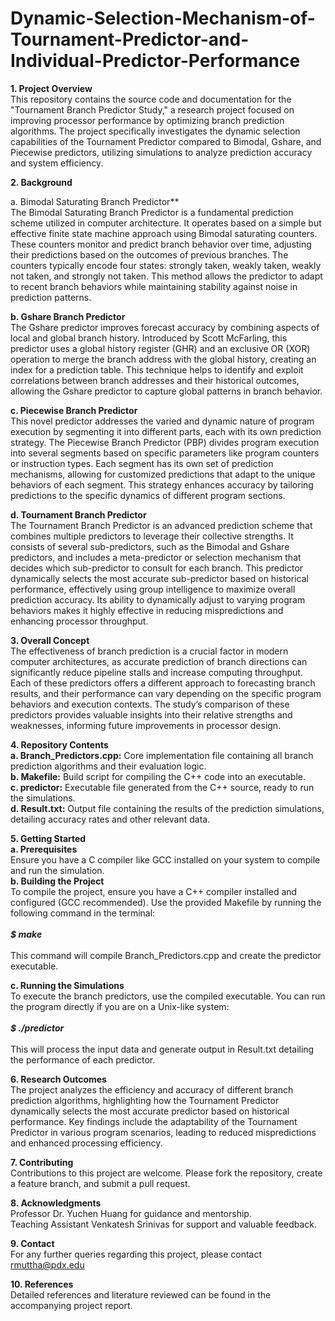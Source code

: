 # Dynamic-Selection-Mechanism-of-Tournament-Predictor-and-Individual-Predictor-Performance
**1. Project Overview**<br>
This repository contains the source code and documentation for the "Tournament Branch Predictor Study," a research project focused on improving processor performance by optimizing branch prediction algorithms. The project specifically investigates the dynamic selection capabilities of the Tournament Predictor compared to Bimodal, Gshare, and Piecewise predictors, utilizing simulations to analyze prediction accuracy and system efficiency.<br>

**2. Background**<br>

  a. Bimodal Saturating Branch Predictor**<br>
The Bimodal Saturating Branch Predictor is a fundamental prediction scheme utilized in computer architecture. It operates based on a simple but effective finite state machine approach using Bimodal saturating counters. These counters monitor and predict branch behavior over time, adjusting their predictions based on the outcomes of previous branches. The counters typically encode four states: strongly taken, weakly taken, weakly not taken, and strongly not taken. This method allows the predictor to adapt to recent branch behaviors while maintaining stability against noise in prediction patterns.<br>

  **b. Gshare Branch Predictor**<br>
The Gshare predictor improves forecast accuracy by combining aspects of local and global branch history. Introduced by Scott McFarling, this predictor uses a global history register (GHR) and an exclusive OR (XOR) operation to merge the branch address with the global history, creating an index for a prediction table. This technique helps to identify and exploit correlations between branch addresses and their historical outcomes, allowing the Gshare predictor to capture global patterns in branch behavior.<br>

  **c. Piecewise Branch Predictor**<br>
This novel predictor addresses the varied and dynamic nature of program execution by segmenting it into different parts, each with its own prediction strategy. The Piecewise Branch Predictor (PBP) divides program execution into several segments based on specific parameters like program counters or instruction types. Each segment has its own set of prediction mechanisms, allowing for customized predictions that adapt to the unique behaviors of each segment. This strategy enhances accuracy by tailoring predictions to the specific dynamics of different program sections.<br>

  **d. Tournament Branch Predictor**<br>
The Tournament Branch Predictor is an advanced prediction scheme that combines multiple predictors to leverage their collective strengths. It consists of several sub-predictors, such as the Bimodal and Gshare predictors, and includes a meta-predictor or selection mechanism that decides which sub-predictor to consult for each branch. This predictor dynamically selects the most accurate sub-predictor based on historical performance, effectively using group intelligence to maximize overall prediction accuracy. Its ability to dynamically adjust to varying program behaviors makes it highly effective in reducing mispredictions and enhancing processor throughput.<br>

**3. Overall Concept**<br>
The effectiveness of branch prediction is a crucial factor in modern computer architectures, as accurate prediction of branch directions can significantly reduce pipeline stalls and increase computing throughput. Each of these predictors offers a different approach to forecasting branch results, and their performance can vary depending on the specific program behaviors and execution contexts. The study’s comparison of these predictors provides valuable insights into their relative strengths and weaknesses, informing future improvements in processor design.<br>

**4. Repository Contents**<br>
**a. Branch_Predictors.cpp:** Core implementation file containing all branch prediction algorithms and their evaluation logic.<br>
**b. Makefile:** Build script for compiling the C++ code into an executable.<br>
**c. predictor:** Executable file generated from the C++ source, ready to run the simulations.<br>
**d. Result.txt:** Output file containing the results of the prediction simulations, detailing accuracy rates and other relevant data.<br>

**5. Getting Started**<br>
**a. Prerequisites**<br>
Ensure you have a C compiler like GCC installed on your system to compile and run the simulation.<br>
**b. Building the Project**<br>
To compile the project, ensure you have a C++ compiler installed and configured (GCC recommended). Use the provided Makefile by running the following command in the terminal:<br><br>
_**$ make**_ <br><br>
This command will compile Branch_Predictors.cpp and create the predictor executable.<br>

**c. Running the Simulations**<br>
To execute the branch predictors, use the compiled executable. You can run the program directly if you are on a Unix-like system:<br><br>
_**$ ./predictor**_<br><br>
This will process the input data and generate output in Result.txt detailing the performance of each predictor.<br>

**6. Research Outcomes**<br>
The project analyzes the efficiency and accuracy of different branch prediction algorithms, highlighting how the Tournament Predictor dynamically selects the most accurate predictor based on historical performance. Key findings include the adaptability of the Tournament Predictor in various program scenarios, leading to reduced mispredictions and enhanced processing efficiency.<br>

**7. Contributing**<br>
Contributions to this project are welcome. Please fork the repository, create a feature branch, and submit a pull request.<br>

**8. Acknowledgments**<br>
Professor Dr. Yuchen Huang for guidance and mentorship.<br>
Teaching Assistant Venkatesh Srinivas for support and valuable feedback.<br>

**9. Contact**<br>
For any further queries regarding this project, please contact rmuttha@pdx.edu<br>

**10. References**<br>
Detailed references and literature reviewed can be found in the accompanying project report.

